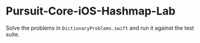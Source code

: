 # Pursuit-Core-iOS-Hashmap-Lab

Solve the problems in `DictionaryProblems.swift` and run it against the test suite.
